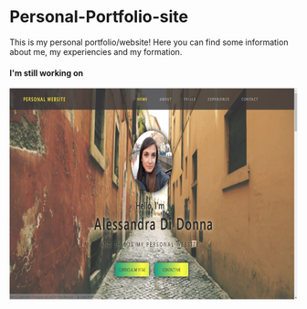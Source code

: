 # Personal-Portfolio-site
This is my personal portfolio/website!
Here you can find some information about me, my experiencies and my formation.
<h4>I'm still working on</h4>
<img src="https://github.com/alessandra-didonna/Personal-Portfolio-site/blob/main/personal%20portfolio.PNG" width="750" height="370">

